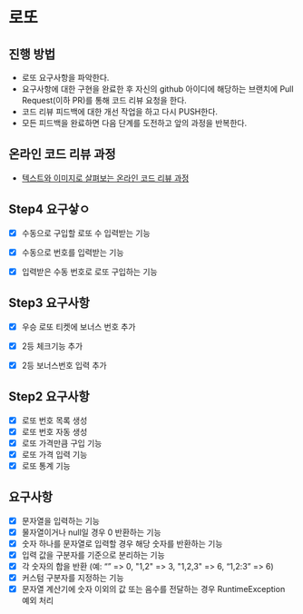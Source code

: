 # 로또
## 진행 방법
* 로또 요구사항을 파악한다.
* 요구사항에 대한 구현을 완료한 후 자신의 github 아이디에 해당하는 브랜치에 Pull Request(이하 PR)를 통해 코드 리뷰 요청을 한다.
* 코드 리뷰 피드백에 대한 개선 작업을 하고 다시 PUSH한다.
* 모든 피드백을 완료하면 다음 단계를 도전하고 앞의 과정을 반복한다.

## 온라인 코드 리뷰 과정
* [텍스트와 이미지로 살펴보는 온라인 코드 리뷰 과정](https://github.com/next-step/nextstep-docs/tree/master/codereview)

## Step4 요구샇ㅇ
- [x] 수동으로 구입할 로또 수 입력받는 기능
- [x] 수동으로 번호를 입력받는 기능
- [x] 입력받은 수동 번호로 로또 구입하는 기능



## Step3 요구사항
- [x] 우승 로또 티켓에 보너스 번호 추가
- [x] 2등 체크기능 추가
- [x] 2등 보너스번호 입력 추가



## Step2 요구사항
- [x] 로또 번호 목록 생성
- [X] 로또 번호 자동 생성
- [x] 로또 가격만큼 구입 기능
- [x] 로또 가격 입력 기능
- [x] 로또 통계 기능

## 요구사항
- [x] 문자열을 입력하는 기능
- [x]  물자열이거나 null일 경우 0 반환하는 기능
- [x] 숫자 하나를 문자열로 입력할 경우 해당 숫자를 반환하는 기능
- [x] 입력 값을 구분자를 기준으로 분리하는 기능
- [x] 각 숫자의 합을 반환 (예: “” => 0, "1,2" => 3, "1,2,3" => 6, “1,2:3” => 6)
- [x] 커스텀 구분자를 지정하는 기능
- [x] 문자열 계산기에 숫자 이외의 값 또는 음수를 전달하는 경우 RuntimeException 예외 처리
